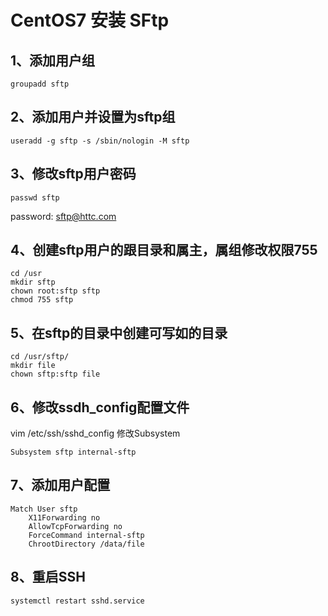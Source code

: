 # CentOS7 安装 SFtp

## 1、添加用户组 

```
groupadd sftp
```



## 2、添加用户并设置为sftp组
```
useradd -g sftp -s /sbin/nologin -M sftp
```



## 3、修改sftp用户密码
```
passwd sftp 
```

password: sftp@httc.com

## 4、创建sftp用户的跟目录和属主，属组修改权限755
```
cd /usr
mkdir sftp
chown root:sftp sftp
chmod 755 sftp
```



## 5、在sftp的目录中创建可写如的目录
```
cd /usr/sftp/
mkdir file
chown sftp:sftp file
```



## 6、修改ssdh_config配置文件
vim /etc/ssh/sshd_config
修改Subsystem

```
Subsystem sftp internal-sftp
```



## 7、添加用户配置
```
Match User sftp
    X11Forwarding no
    AllowTcpForwarding no
    ForceCommand internal-sftp
    ChrootDirectory /data/file
```



## 8、重启SSH
```
systemctl restart sshd.service
```

